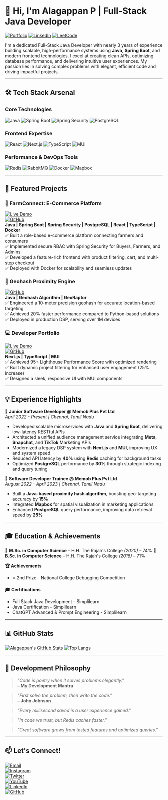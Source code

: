 # 👋 Hi, I'm Alagappan P | **Full-Stack Java Developer**

[![Portfolio](https://img.shields.io/badge/🚀_Portfolio-%23F4B400?style=for-the-badge&logo=google-chrome&logoColor=white)](https://azhagu-swe.github.io/portfolio/)
[![LinkedIn](https://img.shields.io/badge/LinkedIn-%230077B5?style=for-the-badge&logo=linkedin&logoColor=white)](https://linkedin.com/in/azhagu-swe)
[![LeetCode](https://img.shields.io/badge/-LeetCode-FFA116?style=for-the-badge&logo=LeetCode&logoColor=black)](https://leetcode.com/u/azhagu_swe/)

I'm a dedicated Full-Stack Java Developer with nearly 3 years of experience building scalable, high-performance systems using **Java**, **Spring Boot**, and modern frontend technologies. I excel at creating clean APIs, optimizing database performance, and delivering intuitive user experiences. My passion lies in solving complex problems with elegant, efficient code and driving impactful projects.

---

## 🛠️ Tech Stack Arsenal

### **Core Technologies**
![Java](https://img.shields.io/badge/Java-ED8B00?style=for-the-badge&logo=openjdk&logoColor=white)
![Spring Boot](https://img.shields.io/badge/Spring_Boot-6DB33F?style=for-the-badge&logo=spring&logoColor=white)
![Spring Security](https://img.shields.io/badge/Spring_Security-6DB33F?style=for-the-badge&logo=spring&logoColor=white)
![PostgreSQL](https://img.shields.io/badge/PostgreSQL-4169E1?style=for-the-badge&logo=postgresql&logoColor=white)

### **Frontend Expertise**
![React](https://img.shields.io/badge/React-61DAFB?style=for-the-badge&logo=react&logoColor=black)
![Next.js](https://img.shields.io/badge/Next.js-000000?style=for-the-badge&logo=nextdotjs&logoColor=white)
![TypeScript](https://img.shields.io/badge/TypeScript-3178C6?style=for-the-badge&logo=typescript&logoColor=white)
![MUI](https://img.shields.io/badge/Material_UI-007FFF?style=for-the-badge&logo=mui&logoColor=white)

### **Performance & DevOps Tools**
![Redis](https://img.shields.io/badge/Redis-DC382D?style=for-the-badge&logo=redis&logoColor=white)
![RabbitMQ](https://img.shields.io/badge/RabbitMQ-FF6600?style=for-the-badge&logo=rabbitmq&logoColor=white)
![Docker](https://img.shields.io/badge/Docker-2496ED?style=for-the-badge&logo=docker&logoColor=white)
![Mapbox](https://img.shields.io/badge/Mapbox-000000?style=for-the-badge&logo=mapbox&logoColor=white)

---

## 🚀 Featured Projects

### 🌾 **FarmConnect: E-Commerce Platform**  
[![Live Demo](https://img.shields.io/badge/LIVE_DEMO-FF7139?style=flat-square&logo=vercel&logoColor=white)](https://farm-ui-pivercelapp/)  
[![GitHub](https://img.shields.io/badge/Source_Code-100000?style=flat-square&logo=github&logoColor=white)](https://github.com/azhagu-swe/farm-connect)  
**Java | Spring Boot | Spring Security | PostgreSQL | React | TypeScript | Docker**  
✅ Built a role-based e-commerce platform connecting farmers and consumers  
✅ Implemented secure RBAC with Spring Security for Buyers, Farmers, and Admins  
✅ Developed a feature-rich frontend with product filtering, cart, and multi-step checkout  
✅ Deployed with Docker for scalability and seamless updates  

### 📍 **Geohash Proximity Engine**  
[![GitHub](https://img.shields.io/badge/Source_Code-100000?style=flat-square&logo=github&logoColor=white)](https://github.com/azhagu-swe/proximityhash-javas)  
**Java | Geohash Algorithm | GeoRaptor**  
✅ Engineered a 10-meter precision geohash for accurate location-based targeting  
✅ Achieved 20% faster performance compared to Python-based solutions  
✅ Deployed in production DSP, serving over 1M devices  

### 💻 **Developer Portfolio**  
[![Live Demo](https://img.shields.io/badge/LIVE_DEMO-FF7139?style=flat-square&logo=vercel&logoColor=white)](https://azhagu-swe.github.io/portfolio/)  
[![GitHub](https://img.shields.io/badge/Source_Code-100000?style=flat-square&logo=github&logoColor=white)](https://github.com/azhagu-swe/portfolio)  
**Next.js | TypeScript | MUI**  
✅ Achieved 95+ Lighthouse Performance Score with optimized rendering  
✅ Built dynamic project filtering for enhanced user engagement (25% increase)  
✅ Designed a sleek, responsive UI with MUI components  

---

## 💡 Experience Highlights

**🚀 Junior Software Developer @ Memob Plus Pvt Ltd**  
*April 2022 - Present | Chennai, Tamil Nadu*  
- Developed scalable microservices with **Java** and **Spring Boot**, delivering low-latency RESTful APIs  
- Architected a unified audience management service integrating **Meta**, **Snapchat**, and **TikTok** Marketing APIs  
- Modernized a legacy DSP system with **Next.js** and **MUI**, improving UX and system speed  
- Reduced API latency by **40%** using **Redis** caching for background tasks  
- Optimized **PostgreSQL** performance by **30%** through strategic indexing and query tuning  

**🔧 Software Developer Trainee @ Memob Plus Pvt Ltd**  
*August 2022 - April 2023 | Chennai, Tamil Nadu*  
- Built a **Java-based proximity hash algorithm**, boosting geo-targeting accuracy by **15%**  
- Integrated **Mapbox** for spatial visualization in marketing applications  
- Enhanced **PostgreSQL** query performance, improving data retrieval speed by **25%**  

---

## 🎓 Education & Achievements

**📜 M.Sc. in Computer Science** – H.H. The Rajah's College *(2020)* – 74%
**📜 B.Sc. in Computer Science** – H.H. The Rajah's College *(2018)* – 71%

**🏆 Achievements**

* ⭐ 2nd Prize - National College Debugging Competition

**🎓 Certifications**

* Full Stack Java Development - Simplilearn
* Java Certification - Simplilearn
* ChatGPT Advanced & Prompt Engineering - Simplilearn

---

## 📊 GitHub Stats

[![Alagappan's GitHub Stats](https://github-readme-stats.vercel.app/api?username=azhagu-swe&show_icons=true&theme=radical)](https://github.com/azhagu-swe)
[![Top Langs](https://github-readme-stats.vercel.app/api/top-langs/?username=azhagu-swe&layout=compact&theme=radical)](https://github.com/azhagu-swe)

---

## 🌟 Development Philosophy

> *"Code is poetry when it solves problems elegantly."*  
> **– My Development Mantra**  

> *"First solve the problem, then write the code."*  
> **– John Johnson**  

> *"Every millisecond saved is a user experience gained."*  

> *"In code we trust, but Redis caches faster."*  

> *"Great software grows from tested features and optimized queries."*  

---

## 📫 Let's Connect!

[![Email](https://img.shields.io/badge/azhagu.swe@gmail.com-D14836?style=flat-square&logo=gmail&logoColor=white)](mailto:azhagu.swe@gmail.com)  
[![Instagram](https://img.shields.io/badge/Instagram-E4405F?style=flat-square&logo=instagram&logoColor=white)](https://instagram.com/azhagu.swe)  
[![Twitter](https://img.shields.io/badge/Twitter-1DA1F2?style=flat-square&logo=twitter&logoColor=white)](https://twitter.com/azhagu_swe)  
[![YouTube](https://img.shields.io/badge/YouTube-FF0000?style=flat-square&logo=youtube&logoColor=white)](https://www.youtube.com/@azhagu-dev)  
[![LinkedIn](https://img.shields.io/badge/LinkedIn-%230077B5?style=flat-square&logo=linkedin&logoColor=white)](https://www.linkedin.com/in/azhagu-swe/)  
[![GitHub](https://img.shields.io/badge/GitHub-100000?style=flat-square&logo=github&logoColor=white)](https://github.com/azhagu-dev)
